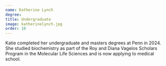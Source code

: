```yaml
---
name: Katherine Lynch
degree:
title: Undergraduate
image: katherinelynch.jpg
order: 10
---
```

Katie completed her undergraduate and masters degrees at Penn in 2024. She studied biochemistry as part of the Roy and Diana Vagelos Scholars Program in the Molecular Life Sciences and is now applying to medical school. 
